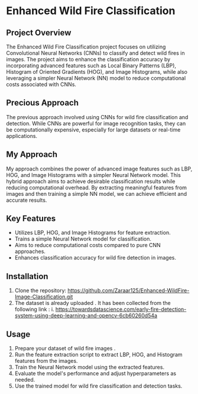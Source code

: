 # Enhanced Wild Fire Classification

## Project Overview
The Enhanced Wild Fire Classification project focuses on utilizing Convolutional Neural Networks (CNNs) to classify and detect wild fires in images. The project aims to enhance the classification accuracy by incorporating advanced features such as Local Binary Patterns (LBP), Histogram of Oriented Gradients (HOG), and Image Histograms, while also leveraging a simpler Neural Network (NN) model to reduce computational costs associated with CNNs.

## Precious Approach
The previous approach involved using CNNs for wild fire classification and detection. While CNNs are powerful for image recognition tasks, they can be computationally expensive, especially for large datasets or real-time applications.

## My Approach
My approach combines the power of advanced image features such as LBP, HOG, and Image Histograms with a simpler Neural Network model. This hybrid approach aims to achieve desirable classification results while reducing computational overhead. By extracting meaningful features from images and then training a simple NN model, we can achieve efficient and accurate results.

## Key Features
- Utilizes LBP, HOG, and Image Histograms for feature extraction.
- Trains a simple Neural Network model for classification.
- Aims to reduce computational costs compared to pure CNN approaches.
- Enhances classification accuracy for wild fire detection in images.

## Installation
1. Clone the repository: https://github.com/Zaraar125/Enhanced-WildFire-Image-Classification.git
2. The dataset is already uploaded . It has been collected from the following link :
   i. https://towardsdatascience.com/early-fire-detection-system-using-deep-learning-and-opencv-6cb60260d54a

## Usage
1. Prepare your dataset of wild fire images .
2. Run the feature extraction script to extract LBP, HOG, and Histogram features from the images.
3. Train the Neural Network model using the extracted features.
4. Evaluate the model's performance and adjust hyperparameters as needed.
5. Use the trained model for wild fire classification and detection tasks.
